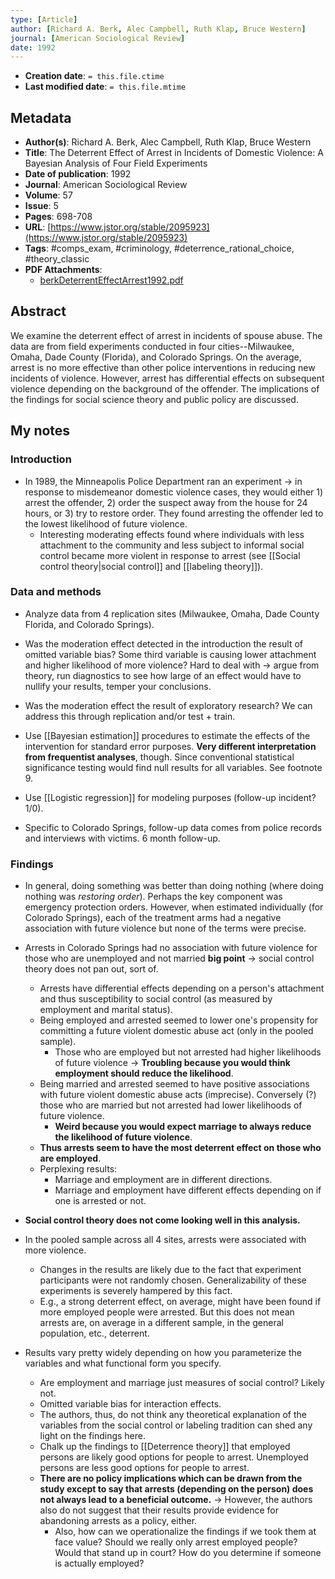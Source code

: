 ```yaml
---
type: [Article]
author: [Richard A. Berk, Alec Campbell, Ruth Klap, Bruce Western]
journal: [American Sociological Review]
date: 1992
---
```


* **Creation date**: `= this.file.ctime`
* **Last modified date**: `= this.file.mtime`

## Metadata

* **Author(s)**: Richard A. Berk, Alec Campbell, Ruth Klap, Bruce Western
* **Title**: The Deterrent Effect of Arrest in Incidents of Domestic Violence: A Bayesian Analysis of Four Field Experiments
* **Date of publication**: 1992
* **Journal**: American Sociological Review
* **Volume**: 57
* **Issue**: 5
* **Pages**: 698-708
* **URL**: [https://www.jstor.org/stable/2095923](https://www.jstor.org/stable/2095923)
* **Tags**: #comps_exam, #criminology, #deterrence_rational_choice, #theory_classic
* **PDF Attachments**:
  * [berkDeterrentEffectArrest1992.pdf](zotero://open-pdf/library/items/JST3W8WQ)

## Abstract

We examine the deterrent effect of arrest in incidents of spouse abuse. The data are from field experiments conducted in four cities--Milwaukee, Omaha, Dade County (Florida), and Colorado Springs. On the average, arrest is no more effective than other police interventions in reducing new incidents of violence. However, arrest has differential effects on subsequent violence depending on the background of the offender. The implications of the findings for social science theory and public policy are discussed.

## My notes

### Introduction

* In 1989, the Minneapolis Police Department ran an experiment -> in response to misdemeanor domestic violence cases, they would either 1) arrest the offender, 2) order the suspect away from the house for 24 hours, or 3) try to restore order. They found arresting the offender led to the lowest likelihood of future violence.
	* Interesting moderating effects found where individuals with less attachment to the community and less subject to informal social control became more violent in response to arrest (see [[Social control theory|social control]] and [[labeling theory]]).

### Data and methods

* Analyze data from 4 replication sites (Milwaukee, Omaha, Dade County Florida, and Colorado Springs).
  
* Was the moderation effect detected in the introduction the result of omitted variable bias? Some third variable is causing lower attachment and higher likelihood of more violence? Hard to deal with -> argue from theory, run diagnostics to see how large of an effect would have to nullify your results, temper your conclusions.
  
* Was the moderation effect the result of exploratory research? We can address this through replication and/or test + train.
  
* Use [[Bayesian estimation]] procedures to estimate the effects of the intervention for standard error purposes. **Very different interpretation from frequentist analyses**, though. Since conventional statistical significance testing would find null results for all variables. See footnote 9.
  
* Use [[Logistic regression]] for modeling purposes (follow-up incident? 1/0). 

* Specific to Colorado Springs, follow-up data comes from police records and interviews with victims. 6 month follow-up. 

### Findings

* In general, doing something was better than doing nothing (where doing nothing was *restoring order*). Perhaps the key component was emergency protection orders. However, when estimated individually (for Colorado Springs), each of the treatment arms had a negative association with future violence but none of the terms were precise.
  
* Arrests in Colorado Springs had no association with future violence for those who are unemployed and not married **big point** -> social control theory does not pan out, sort of.
	* Arrests have differential effects depending on a person's attachment and thus susceptibility to social control (as measured by employment and marital status).
	* Being employed and arrested seemed to lower one's propensity for committing a future violent domestic abuse act (only in the pooled sample).
		* Those who are employed but not arrested had higher likelihoods of future violence -> **Troubling because you would think employment should reduce the likelihood**.
	* Being married and arrested seemed to have positive associations with future violent domestic abuse acts (imprecise). Conversely (?) those who are married but not arrested had lower likelihoods of future violence.
		* **Weird because you would expect marriage to always reduce the likelihood of future violence**.
	* **Thus arrests seem to have the most deterrent effect on those who are employed**.
	* Perplexing results:
		* Marriage and employment are in different directions.
		* Marriage and employment have different effects depending on if one is arrested or not.
		  
* **Social control theory does not come looking well in this analysis.**
  
* In the pooled sample across all 4 sites, arrests were associated with more violence.
	* Changes in the results are likely due to the fact that experiment participants were not randomly chosen. Generalizability of these experiments is severely hampered by this fact.
	* E.g., a strong deterrent effect, on average, might have been found if more employed people were arrested. But this does not mean arrests are, on average in a different sample, in the general population, etc., deterrent.

* Results vary pretty widely depending on how you parameterize the variables and what functional form you specify.
	* Are employment and marriage just measures of social control? Likely not.
	* Omitted variable bias for interaction effects.
	* The authors, thus, do not think any theoretical explanation of the variables from the social control or labeling tradition can shed any light on the findings here.
	* Chalk up the findings to [[Deterrence theory]] that employed persons are likely good options for people to arrest. Unemployed persons are less good options for people to arrest.
	* **There are no policy implications which can be drawn from the study except to say that arrests (depending on the person) does not always lead to a beneficial outcome.** -> However, the authors also do not suggest that their results provide evidence for abandoning arrests as a policy, either.
		* Also, how can we operationalize the findings if we took them at face value? Should we really only arrest employed people? Would that stand up in court? How do you determine if someone is actually employed?